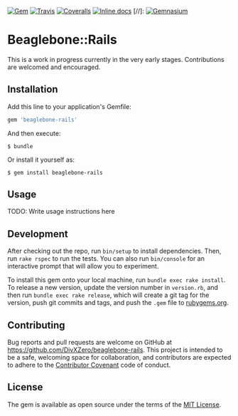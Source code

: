 [![Gem](https://img.shields.io/gem/v/beaglebone-rails.svg)](https://rubygems.org/gems/beaglebone-rails)
[![Travis](https://img.shields.io/travis/DivXZero/beaglebone-rails.svg)](https://travis-ci.org/DivXZero/beaglebone-rails)
[![Coveralls](https://img.shields.io/coveralls/DivXZero/beaglebone-rails.svg)](https://coveralls.io/github/DivXZero/beaglebone-rails)
[![Inline docs](http://inch-ci.org/github/DivXZero/beaglebone-rails.svg?branch=master&style=shields)](http://inch-ci.org/github/DivXZero/beaglebone-rails)
[//]: [![Gemnasium](https://img.shields.io/gemnasium/DivXZero/beaglebone-rails.svg)](https://gemnasium.com/DivXZero/beaglebone-rails)

# Beaglebone::Rails

This is a work in progress currently in the very early stages. Contributions are welcomed and encouraged.

## Installation

Add this line to your application's Gemfile:

```ruby
gem 'beaglebone-rails'
```

And then execute:

    $ bundle

Or install it yourself as:

    $ gem install beaglebone-rails

## Usage

TODO: Write usage instructions here

## Development

After checking out the repo, run `bin/setup` to install dependencies. Then, run `rake rspec` to run the tests. You can also run `bin/console` for an interactive prompt that will allow you to experiment.

To install this gem onto your local machine, run `bundle exec rake install`. To release a new version, update the version number in `version.rb`, and then run `bundle exec rake release`, which will create a git tag for the version, push git commits and tags, and push the `.gem` file to [rubygems.org](https://rubygems.org).

## Contributing

Bug reports and pull requests are welcome on GitHub at https://github.com/DivXZero/beaglebone-rails. This project is intended to be a safe, welcoming space for collaboration, and contributors are expected to adhere to the [Contributor Covenant](contributor-covenant.org) code of conduct.


## License

The gem is available as open source under the terms of the [MIT License](http://opensource.org/licenses/MIT).

